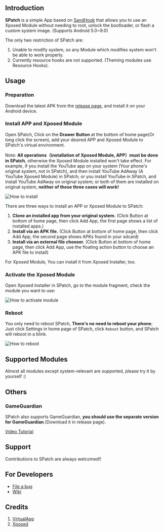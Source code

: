 Introduction
------------
**SPatch** is a simple App based on [SandHook](https://github.com/ganyao114/SandHook) that allows you to use an Xposed Module without needing to root, unlock the bootloader, or flash a custom system image. (Supports Android 5.0~9.0) 

The only two restriction of SPatch are:

1. Unable to modify system, so any Module which modifies system won't be able to work properly.
2. Currently resource hooks are not supported. (Theming modules use Resource Hooks).

Usage
-------

### Preparation

Download the latest APK from the [release page](https://github.com/lianglixin/SPatch/releases), and install it on your Android device.

### Install APP and Xposed Module

Open SPatch, Click on the **Drawer Button** at the bottom of home page(Or long click the screen), add your desired APP and Xposed Module to SPatch's virtual environment.

Note: **All operations（installation of Xposed Module, APP）must be done in SPatch**, otherwise the Xposed Module installed won't take effect. For example, if you install the YouTube app on your system (Your phone's original system, not in SPatch), and then install YouTube AdAway (A YouTube Xposed Module) in SPatch; or you install YouTube in SPatch, and install YouTube AdAway on original system; or both of them are installed on original system, **neither of these three cases will work!**

![How to install](https://github.com/lianglixin/SPatch)

There are three ways to install an APP or Xposed Module to SPatch:

1. **Clone an installed app from your original system.** (Click Button at bottom of home page, then click Add App, the first page shows a list of installed apps.)
2. **Install via an APK file.** (Click Button at bottom of home page, then click Add App, the second page shows APKs found in your sdcard)
3. **Install via an external file chooser.** (Click Button at bottom of home page, then click Add App, use the floating action button to choose an APK file to install)

For Xposed Module, You can install it from Xposed Installer, too.

### Activate the Xposed Module

Open Xposed Installer in SPatch, go to the module fragment, check the module you want to use:

![How to activate module](https://github.com/lianglixin/SPatch)

### Reboot

You only need to reboot SPatch, **There's no need to reboot your phone**; Just click Settings in home page of SPatch, click `Reboot` button, and SPatch will reboot in a blink. 

![How to reboot](https://github.com/lianglixin/SPatch)

Supported Modules 
-------------------------

Almost all modules except system-relevant are supported, please try it by yourself :)

Others
-------

### GameGuardian

SPatch also supports GameGuardian, **you should use the separate version for GameGuardian**.(Download it in release page).

[Video Tutorial](https://github.com/lianglixin/SPatch)

Support
-----------

Contributions to SPatch are always welcomed!!

For Developers
--------------

- [File a bug](https://github.com/lianglixin/SPatch/issues)
- [Wiki](https://github.com/lianglixin/SPatch/wiki)

Credits
-------

1. [VirtualApp](https://github.com/ganyao114/SandHook)
2. [Xposed](https://github.com/rovo89/Xposed)

